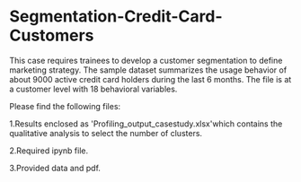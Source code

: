 # Segmentation-Credit-Card-Customers

This case requires trainees to develop a customer segmentation to define marketing strategy. The sample dataset summarizes the usage behavior of about 9000 active credit card holders during the last 6 months. The file is at a customer level with 18 behavioral variables.

Please find the following files:

1.Results enclosed as 'Profiling_output_casestudy.xlsx'which contains the qualitative analysis to select the number of clusters.

2.Required ipynb file.

3.Provided data and pdf.

